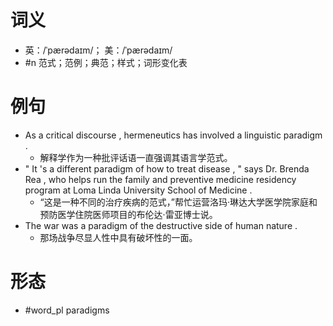 # 词义
- 英：/ˈpærədaɪm/； 美：/ˈpærədaɪm/
- #n 范式；范例；典范；样式；词形变化表
# 例句
- As a critical discourse , hermeneutics has involved a linguistic paradigm .
	- 解释学作为一种批评话语一直强调其语言学范式。
- " It 's a different paradigm of how to treat disease , " says Dr. Brenda Rea , who helps run the family and preventive medicine residency program at Loma Linda University School of Medicine .
	- “这是一种不同的治疗疾病的范式，”帮忙运营洛玛·琳达大学医学院家庭和预防医学住院医师项目的布伦达·雷亚博士说。
- The war was a paradigm of the destructive side of human nature .
	- 那场战争尽显人性中具有破坏性的一面。
# 形态
- #word_pl paradigms
